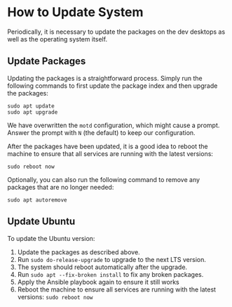 # How to Update System

Periodically, it is necessary to update the packages on the dev desktops as well
as the operating system itself.

## Update Packages

Updating the packages is a straightforward process. Simply run the following
commands to first update the package index and then upgrade the packages:

```shell
sudo apt update
sudo apt upgrade
```

We have overwritten the `motd` configuration, which might cause a prompt. Answer
the prompt with `N` (the default) to keep our configuration.

After the packages have been updated, it is a good idea to reboot the machine to
ensure that all services are running with the latest versions:

```shell
sudo reboot now
```

Optionally, you can also run the following command to remove any packages that
are no longer needed:

```shell
sudo apt autoremove
```

## Update Ubuntu

To update the Ubuntu version:

1. Update the packages as described above.
2. Run `sudo do-release-upgrade` to upgrade to the next LTS version.
3. The system should reboot automatically after the upgrade.
4. Run `sudo apt --fix-broken install` to fix any broken packages.
5. Apply the Ansible playbook again to ensure it still works
6. Reboot the machine to ensure all services are running with the latest versions: `sudo reboot now`
